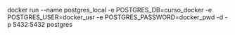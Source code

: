 docker run --name postgres_local -e POSTGRES_DB=curso_docker -e POSTGRES_USER=docker_usr -e POSTGRES_PASSWORD=docker_pwd -d -p 5432:5432 postgres
